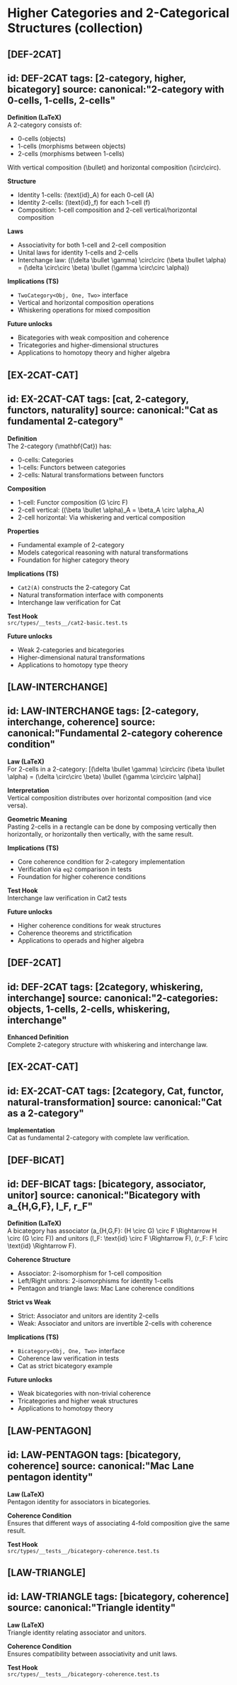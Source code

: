# Higher Categories and 2-Categorical Structures (collection)

## [DEF-2CAT]
id: DEF-2CAT
tags: [2-category, higher, bicategory]
source: canonical:"2-category with 0-cells, 1-cells, 2-cells"
---
**Definition (LaTeX)**  
A 2-category consists of:
- 0-cells (objects)
- 1-cells (morphisms between objects)  
- 2-cells (morphisms between 1-cells)

With vertical composition \(\bullet\) and horizontal composition \(\circ\circ\).

**Structure**  
- Identity 1-cells: \(\text{id}_A\) for each 0-cell \(A\)
- Identity 2-cells: \(\text{id}_f\) for each 1-cell \(f\)
- Composition: 1-cell composition and 2-cell vertical/horizontal composition

**Laws**  
- Associativity for both 1-cell and 2-cell composition
- Unital laws for identity 1-cells and 2-cells
- Interchange law: \((\delta \bullet \gamma) \circ\circ (\beta \bullet \alpha) = (\delta \circ\circ \beta) \bullet (\gamma \circ\circ \alpha)\)

**Implications (TS)**  
- `TwoCategory<Obj, One, Two>` interface
- Vertical and horizontal composition operations
- Whiskering operations for mixed composition

**Future unlocks**  
- Bicategories with weak composition and coherence
- Tricategories and higher-dimensional structures
- Applications to homotopy theory and higher algebra

## [EX-2CAT-CAT]
id: EX-2CAT-CAT
tags: [cat, 2-category, functors, naturality]
source: canonical:"Cat as fundamental 2-category"
---
**Definition**  
The 2-category \(\mathbf{Cat}\) has:
- 0-cells: Categories
- 1-cells: Functors between categories
- 2-cells: Natural transformations between functors

**Composition**  
- 1-cell: Functor composition \(G \circ F\)
- 2-cell vertical: \((\beta \bullet \alpha)_A = \beta_A \circ \alpha_A\)
- 2-cell horizontal: Via whiskering and vertical composition

**Properties**  
- Fundamental example of 2-category
- Models categorical reasoning with natural transformations
- Foundation for higher category theory

**Implications (TS)**  
- `Cat2(A)` constructs the 2-category Cat
- Natural transformation interface with components
- Interchange law verification for Cat

**Test Hook**  
`src/types/__tests__/cat2-basic.test.ts`

**Future unlocks**  
- Weak 2-categories and bicategories
- Higher-dimensional natural transformations
- Applications to homotopy type theory

## [LAW-INTERCHANGE]
id: LAW-INTERCHANGE
tags: [2-category, interchange, coherence]
source: canonical:"Fundamental 2-category coherence condition"
---
**Law (LaTeX)**  
For 2-cells in a 2-category:
\[(\delta \bullet \gamma) \circ\circ (\beta \bullet \alpha) = (\delta \circ\circ \beta) \bullet (\gamma \circ\circ \alpha)\]

**Interpretation**  
Vertical composition distributes over horizontal composition (and vice versa).

**Geometric Meaning**  
Pasting 2-cells in a rectangle can be done by composing vertically then horizontally, or horizontally then vertically, with the same result.

**Implications (TS)**  
- Core coherence condition for 2-category implementation
- Verification via `eq2` comparison in tests
- Foundation for higher coherence conditions

**Test Hook**  
Interchange law verification in Cat2 tests

**Future unlocks**  
- Higher coherence conditions for weak structures
- Coherence theorems and strictification
- Applications to operads and higher algebra

## [DEF-2CAT]
id: DEF-2CAT
tags: [2category, whiskering, interchange]
source: canonical:"2-categories: objects, 1-cells, 2-cells, whiskering, interchange"
---
**Enhanced Definition**  
Complete 2-category structure with whiskering and interchange law.

## [EX-2CAT-CAT]
id: EX-2CAT-CAT
tags: [2category, Cat, functor, natural-transformation]
source: canonical:"Cat as a 2-category"
---
**Implementation**  
Cat as fundamental 2-category with complete law verification.

## [DEF-BICAT]
id: DEF-BICAT
tags: [bicategory, associator, unitor]
source: canonical:"Bicategory with a_{H,G,F}, l_F, r_F"
---
**Definition (LaTeX)**  
A bicategory has associator \(a_{H,G,F}: (H \circ G) \circ F \Rightarrow H \circ (G \circ F)\) and unitors \(l_F: \text{id} \circ F \Rightarrow F\), \(r_F: F \circ \text{id} \Rightarrow F\).

**Coherence Structure**  
- Associator: 2-isomorphism for 1-cell composition
- Left/Right unitors: 2-isomorphisms for identity 1-cells
- Pentagon and triangle laws: Mac Lane coherence conditions

**Strict vs Weak**  
- Strict: Associator and unitors are identity 2-cells
- Weak: Associator and unitors are invertible 2-cells with coherence

**Implications (TS)**  
- `Bicategory<Obj, One, Two>` interface
- Coherence law verification in tests
- Cat as strict bicategory example

**Future unlocks**  
- Weak bicategories with non-trivial coherence
- Tricategories and higher weak structures
- Applications to homotopy theory

## [LAW-PENTAGON]
id: LAW-PENTAGON
tags: [bicategory, coherence]
source: canonical:"Mac Lane pentagon identity"
---
**Law (LaTeX)**  
Pentagon identity for associators in bicategories.

**Coherence Condition**  
Ensures that different ways of associating 4-fold composition give the same result.

**Test Hook**  
`src/types/__tests__/bicategory-coherence.test.ts`

## [LAW-TRIANGLE]
id: LAW-TRIANGLE
tags: [bicategory, coherence]
source: canonical:"Triangle identity"
---
**Law (LaTeX)**  
Triangle identity relating associator and unitors.

**Coherence Condition**  
Ensures compatibility between associativity and unit laws.

**Test Hook**  
`src/types/__tests__/bicategory-coherence.test.ts`